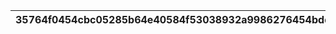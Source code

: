 |35764f0454cbc05285b64e40584f53038932a9986276454bdd28042fc2e2172e|a3f7dbbf23e245cba7e5dfc3fb116850c57f7cef262210d40e2a81b670951364|cdb0f00f602981d8f05617bc68bccaf00ca1766988710618167ba6f7db97af37|eb6236f71d0132aa5e060c8f63a728583398ed7389415290883253116d0360c0|b27c9d4bd7e5d6677708740ea459ff0c5cc56e77371f49188f79d78ee9bc1b41|d61276deb0cc25709514539041728d5d1ffa9fd8fd062108e36990e0edd2f158|3a0a667fe7c511154d1c4943c409d880b9cbe264ee5ed3ec2938b9d48f246695|2042024c2a2fd90235eea087826c0b925df92c5fa2ee84b26d068d29ae11d0e2|ac02cdfb85e17eb0e6883f5ec9bd839111bc5709cbd9c5a99542c21afc7c6235|87d2b0013c3775d9999baffc222ea6f0e3e924901b8c8884b0a63c7afe4ac22b|4ad4911cfa771c771f657847bcdce6ca66620e5c604c2690dc30491198cd5dd4|50f85032159f99f310e5a495c39f82e55cf5e142dd5c31d97b7648e2f55adeb1|6dc1654bec50b05e03b9603c44fcb025a23859809c2ef3001ae441ce5d21ee9a|f7b3e2242394afa12880b122351b071c4a6531570bb1f55775fc89e9004a7911|6963fb327e8fb704594da5775a4a6409e0926967dbef965740fffe2446e8b7a5|90760780eb9170e53c8a9a025ecc47fef4633a82b9d08b45182606114fd9df4e|8067377baffc56785ea99927e8b8cf4f41b277df38d4c93fd28646bb9b6b30c3|cf8180704cec884e90b4c4f6b4f8b7bba401553d7c451de73a1d6630beff9e7a|983cf2fdab09e25125f005eeb0feaa5556ba83fb674b698742985dd4093d8196|0a442ab3d9ec41e90422debd8b9a78b61b9ff50bdd636636aa3424ba45d27ae9|
| --- | --- | --- | --- | --- | --- | --- | --- | --- | --- | --- | --- | --- | --- | --- | --- | --- | --- | --- | --- |